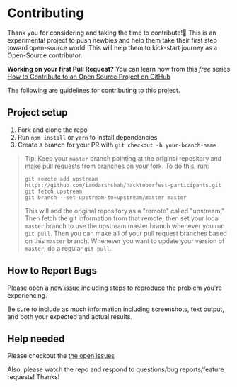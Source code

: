 # Contributing

Thank you for considering and taking the time to contribute!💖 This is an experimental project to push newbies and help them take their first step toward open-source world. This will help them to kick-start journey as a Open-Source contributor.

**Working on your first Pull Request?** You can learn how from this _free_
series [How to Contribute to an Open Source Project on GitHub][egghead]

The following are guidelines for contributing to this project.

## Project setup

1.  Fork and clone the repo
2.  Run `npm install` or `yarn` to install dependencies
3.  Create a branch for your PR with `git checkout -b your-branch-name`

> Tip: Keep your `master` branch pointing at the original repository and make
> pull requests from branches on your fork. To do this, run:
>
> ```
> git remote add upstream https://github.com/iamdarshshah/hacktoberfest-participants.git
> git fetch upstream
> git branch --set-upstream-to=upstream/master master
> ```
>
> This will add the original repository as a "remote" called "upstream," Then
> fetch the git information from that remote, then set your local `master`
> branch to use the upstream master branch whenever you run `git pull`. Then you
> can make all of your pull request branches based on this `master` branch.
> Whenever you want to update your version of `master`, do a regular `git pull`.

## How to Report Bugs

Please open a [new issue][new-issue] including steps to reproduce the problem you're experiencing.

Be sure to include as much information including screenshots, text output, and both your expected and actual results.

## Help needed

Please checkout the [the open issues][issues-list]

Also, please watch the repo and respond to questions/bug reports/feature
requests! Thanks!

[new-issue]: https://github.com/iamdarshshah/hacktoberfest-participants/issues/new
[github-repo]: https://github.com/iamdarshshah/hacktoberfest-participants/
[issues-list]: https://github.com/iamdarshshah/hacktoberfest-participants/issues
[egghead]:
  https://egghead.io/series/how-to-contribute-to-an-open-source-project-on-github
